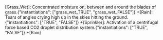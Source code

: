 [Grass_Wet]: Concentrated moisture on, between and around the blades of grass.{"instantiations": ["grass_wet_TRUE", "grass_wet_FALSE"]} 
 +[Rain]: Tears of angles crying high up in the skies hitting the ground.{"instantiations": ["TRUE", "FALSE"]} 
 +[Sprinkler]: Activation of a centrifugal force based CO2 droplet distribution system.{"instantiations": ["TRUE", "FALSE"]} 
  +[Rain]
